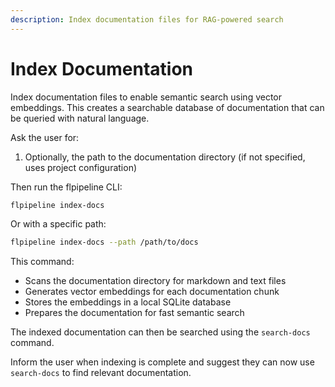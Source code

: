 ```yaml
---
description: Index documentation files for RAG-powered search
---
```


# Index Documentation

Index documentation files to enable semantic search using vector embeddings. This creates a searchable database of documentation that can be queried with natural language.

Ask the user for:
1. Optionally, the path to the documentation directory (if not specified, uses project configuration)

Then run the flpipeline CLI:

```bash
flpipeline index-docs
```

Or with a specific path:

```bash
flpipeline index-docs --path /path/to/docs
```

This command:
- Scans the documentation directory for markdown and text files
- Generates vector embeddings for each documentation chunk
- Stores the embeddings in a local SQLite database
- Prepares the documentation for fast semantic search

The indexed documentation can then be searched using the `search-docs` command.

Inform the user when indexing is complete and suggest they can now use `search-docs` to find relevant documentation.
